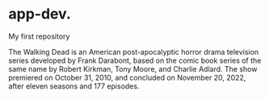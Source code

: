 # app-dev.
My first repository
<p> The Walking Dead is an American post-apocalyptic horror drama television series developed by Frank Darabont, based on the comic book series of the same name by Robert Kirkman, Tony Moore, and Charlie Adlard. The show premiered on October 31, 2010, and concluded on November 20, 2022, after eleven seasons and 177 episodes. </p>
